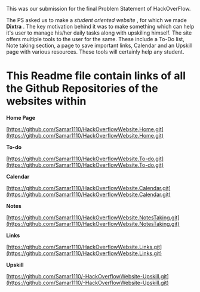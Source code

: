 This was our submission for the final Problem Statement of HackOverFlow.

The PS asked us to make a _student oriented website_ , for which we made **Dixtra** .
The key motivation behind it was to make something which can help it's user to manage his/her daily tasks along with upskiling himself. The site offers multiple tools to the user for the same. These include a To-Do list, Note taking section, a page to save important links, Calendar and an Upskill page with various resources. These tools will certainly help any student.

# This Readme file contain links of all the Github Repositories of the websites within

**Home Page**

[https://github.com/Samar1110/HackOverflowWebsite.Home.git](https://github.com/Samar1110/HackOverflowWebsite.Home.git)

**To-do**

[https://github.com/Samar1110/HackOverflowWebsite.To-do.git](https://github.com/Samar1110/HackOverflowWebsite.To-do.git)

**Calendar**

[https://github.com/Samar1110/HackOverflowWebsite.Calendar.git](https://github.com/Samar1110/HackOverflowWebsite.Calendar.git)

**Notes**

[https://github.com/Samar1110/HackOverflowWebsite.NotesTaking.git](https://github.com/Samar1110/HackOverflowWebsite.NotesTaking.git)

**Links**

[https://github.com/Samar1110/HackOverflowWebsite.Links.git](https://github.com/Samar1110/HackOverflowWebsite.Links.git)

**Upskill**

[https://github.com/Samar1110/-HackOverflowWebsite-Upskill.git](https://github.com/Samar1110/-HackOverflowWebsite-Upskill.git)
